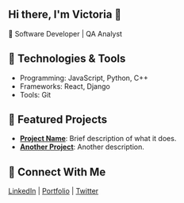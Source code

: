 ## Hi there, I'm Victoria 👋
🚀 Software Developer | QA Analyst 
<!--
**Vmp309/Vmp309** is a ✨ _special_ ✨ repository because its `README.md` (this file) appears on your GitHub profile.

Here are some ideas to get you started:

- 🔭 I’m currently working on ...
- 🌱 I’m currently learning ...
- 👯 I’m looking to collaborate on ...
- 🤔 I’m looking for help with ...
- 💬 Ask me about ...
- 📫 How to reach me: ...
- 😄 Pronouns: ...
- ⚡ Fun fact: ...
-->

## 🔧 Technologies & Tools
- Programming: JavaScript, Python, C++
- Frameworks: React, Django
- Tools: Git

## 📂 Featured Projects
- **[Project Name](link)**: Brief description of what it does.
- **[Another Project](link)**: Another description.

## 🌟 Connect With Me
[LinkedIn](link) | [Portfolio](link) | [Twitter](link)
